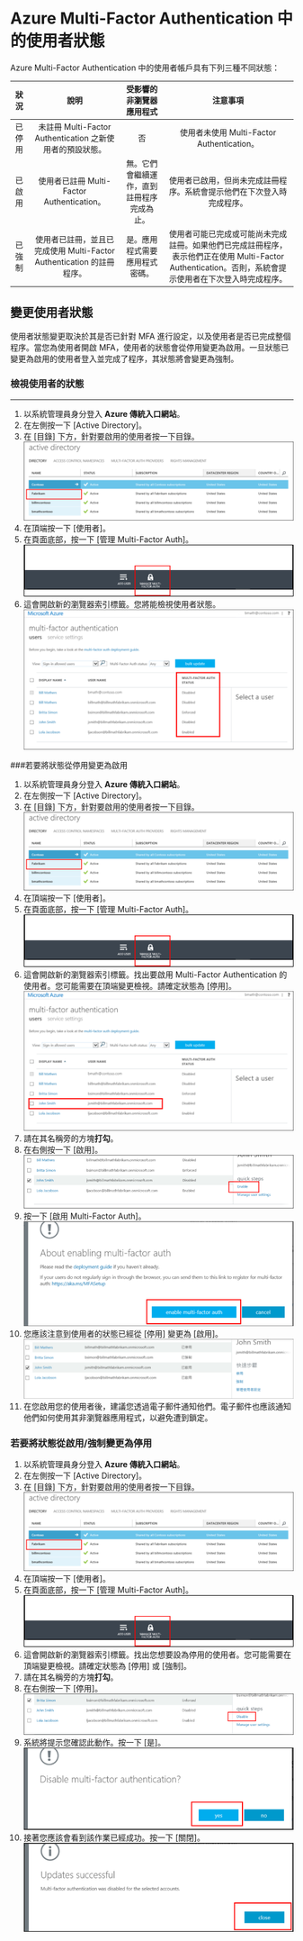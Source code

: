 <properties 
	pageTitle="Microsoft Azure Multi-Factor Authentication 使用者狀態" 
	description="了解 Azure MFA 中的使用者狀態" 
	services="multi-factor-authentication" 
	documentationCenter="" 
	authors="billmath" 
	manager="stevenpo" 
	editor="curtand"/>

<tags 
	ms.service="multi-factor-authentication" 
	ms.workload="identity" 
	ms.tgt_pltfrm="na" 
	ms.devlang="na" 
	ms.topic="article" 
	ms.date="05/12/2016" 
	ms.author="billmath"/>

# Azure Multi-Factor Authentication 中的使用者狀態

Azure Multi-Factor Authentication 中的使用者帳戶具有下列三種不同狀態：

狀況 | 說明 |受影響的非瀏覽器應用程式| 注意事項 
:-------------: | :-------------: |:-------------: |:-------------: |
已停用 | 未註冊 Multi-Factor Authentication 之新使用者的預設狀態。|否|使用者未使用 Multi-Factor Authentication。
已啟用 |使用者已註冊 Multi-Factor Authentication。|無。它們會繼續運作，直到註冊程序完成為止。|使用者已啟用，但尚未完成註冊程序。系統會提示他們在下次登入時完成程序。
已強制|使用者已註冊，並且已完成使用 Multi-Factor Authentication 的註冊程序。|是。應用程式需要應用程式密碼。 | 使用者可能已完成或可能尚未完成註冊。如果他們已完成註冊程序，表示他們正在使用 Multi-Factor Authentication。否則，系統會提示使用者在下次登入時完成程序。

## 變更使用者狀態
使用者狀態變更取決於其是否已針對 MFA 進行設定，以及使用者是否已完成整個程序。當您為使用者開啟 MFA，使用者的狀態會從停用變更為啟用。一旦狀態已變更為啟用的使用者登入並完成了程序，其狀態將會變更為強制。

### 檢視使用者的狀態
--------------------------------------------------------------------------------
1.  以系統管理員身分登入 **Azure 傳統入口網站**。
2.  在左側按一下 [Active Directory]。
3.  在 [目錄] 下方，針對要啟用的使用者按一下目錄。![按一下目錄](./media/multi-factor-authentication-get-started-cloud/directory1.png)
4.  在頂端按一下 [使用者]。
5.  在頁面底部，按一下 [管理 Multi-Factor Auth]。![按一下目錄](./media/multi-factor-authentication-get-started-cloud/manage1.png)
6.  這會開啟新的瀏覽器索引標籤。您將能檢視使用者狀態。![按一下目錄](./media/multi-factor-authentication-get-started-user-states/userstate1.png)

###若要將狀態從停用變更為啟用
1.  以系統管理員身分登入 **Azure 傳統入口網站**。
2.  在左側按一下 [Active Directory]。
3.  在 [目錄] 下方，針對要啟用的使用者按一下目錄。![按一下目錄](./media/multi-factor-authentication-get-started-cloud/directory1.png)
4.  在頂端按一下 [使用者]。
5.  在頁面底部，按一下 [管理 Multi-Factor Auth]。![按一下目錄](./media/multi-factor-authentication-get-started-cloud/manage1.png)
6.  這會開啟新的瀏覽器索引標籤。找出要啟用 Multi-Factor Authentication 的使用者。您可能需要在頂端變更檢視。請確定狀態為 [停用]。![啟用使用者](./media/multi-factor-authentication-get-started-cloud/enable1.png)
7.  請在其名稱旁的方塊**打勾**。
7.  在右側按一下 [啟用]。![啟用使用者](./media/multi-factor-authentication-get-started-cloud/user1.png)
8.  按一下 [啟用 Multi-Factor Auth]。![啟用使用者](./media/multi-factor-authentication-get-started-cloud/enable2.png)
9.  您應該注意到使用者的狀態已經從 [停用] 變更為 [啟用]。![啟用使用者](./media/multi-factor-authentication-get-started-cloud/user.png)
10.  在您啟用您的使用者後，建議您透過電子郵件通知他們。電子郵件也應該通知他們如何使用其非瀏覽器應用程式，以避免遭到鎖定。

### 若要將狀態從啟用/強制變更為停用
1.  以系統管理員身分登入 **Azure 傳統入口網站**。
2.  在左側按一下 [Active Directory]。
3.  在 [目錄] 下方，針對要啟用的使用者按一下目錄。![按一下目錄](./media/multi-factor-authentication-get-started-cloud/directory1.png)
4.  在頂端按一下 [使用者]。
5.  在頁面底部，按一下 [管理 Multi-Factor Auth]。![按一下目錄](./media/multi-factor-authentication-get-started-cloud/manage1.png)
6.  這會開啟新的瀏覽器索引標籤。找出您想要設為停用的使用者。您可能需要在頂端變更檢視。請確定狀態為 [停用] 或 [強制]。
7.  請在其名稱旁的方塊**打勾**。
7.  在右側按一下 [停用]。![停用使用者](./media/multi-factor-authentication-get-started-user-states/userstate2.png)
8.  系統將提示您確認此動作。按一下 [是]。![停用使用者](./media/multi-factor-authentication-get-started-user-states/userstate3.png)
9.  接著您應該會看到該作業已經成功。按一下 [關閉]。![停用使用者](./media/multi-factor-authentication-get-started-user-states/userstate4.png)

<!---HONumber=AcomDC_0518_2016-->